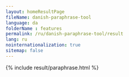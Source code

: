 ```yaml
---
layout: homeResultPage
fileName: danish-paraphrase-tool
language: da
folderName : features
permalink: /ru/danish-paraphrase-tool/result
lang: ru
nointernationalization: true
sitemap: false
---
```

{% include result/paraphrase.html %}

<script src="/js/result/paraprashing.js" data-foldername="{{page.folderName}}" data-lang="{{page.lang}}"></script>